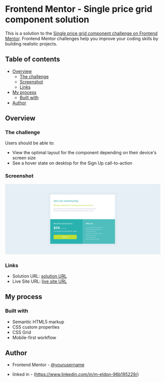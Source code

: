 # Frontend Mentor - Single price grid component solution

This is a solution to the [Single price grid component challenge on Frontend Mentor](https://www.frontendmentor.io/challenges/single-price-grid-component-5ce41129d0ff452fec5abbbc). Frontend Mentor challenges help you improve your coding skills by building realistic projects. 

## Table of contents

- [Overview](#overview)
  - [The challenge](#the-challenge)
  - [Screenshot](#screenshot)
  - [Links](#links)
- [My process](#my-process)
  - [Built with](#built-with)
- [Author](#author)



## Overview

### The challenge

Users should be able to:

- View the optimal layout for the component depending on their device's screen size
- See a hover state on desktop for the Sign Up call-to-action

### Screenshot

![](./price-grid.png)

### Links

- Solution URL: [ solution URL ](https://github.com/eldon6219/single-price-grid-component-)
- Live Site URL: [ live site URL ](https://eldon6219.github.io/single-price-grid-component-/)

## My process

### Built with

- Semantic HTML5 markup
- CSS custom properties
- CSS Grid
- Mobile-first workflow



## Author


- Frontend Mentor - [@yourusername](https://www.frontendmentor.io/profile/eldon6219)

- linked in - (https://www.linkedin.com/in/m-eldon-96b195229/)


